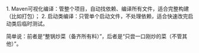 1. Maven可视化编译：管整个项目，自动找依赖、编译所有文件，适合完整构建（比如打包）；
2. 启动类编译：只管单个启动文件，不处理依赖，适合快速改完启动类后临时测试。
 
简单说：前者是“整锅炒菜（备齐所有料）”，后者是“只尝一口刚炒的菜（不管其他）”。
 